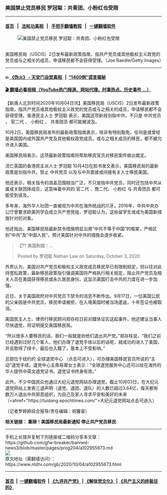 ### 美国禁止党员移民 罗冠聪：共青团、小粉红也受限
------------------------

#### [首页](https://github.com/gfw-breaker/banned-news3/blob/master/README.md) &nbsp;&nbsp;|&nbsp;&nbsp; [法轮功真相](https://github.com/begood0513/basic/blob/master/README.md)  &nbsp;&nbsp;|&nbsp;&nbsp; [手把手翻墙教程](https://github.com/gfw-breaker/guides/wiki)  &nbsp;&nbsp;|&nbsp;&nbsp; [一键翻墙软件](https://github.com/gfw-breaker/nogfw/blob/master/README.md)  



<div><div class="featured_image">
 <figure>
  <img alt="美国禁止党员移民 罗冠聪：共青团、小粉红也受限" src="https://i.ntdtv.com/assets/uploads/2020/10/GettyImages-1168447120-800x450.jpg"/>
 </figure><br/>
 <span class="caption">
  美国移民局（USCIS）2日发布最新政策指南，指共产党员或其他极权主义政党的党员或与之相关的成员，申请移民都不会获得受理。（Joe Raedle/Getty Images）
 </span>
</div>
</div><hr/>

#### 💥 [《伪火》 - 天安门自焚真相 ](http://158.247.195.190:10000/videos/blog/weihuo.html)&nbsp; |&nbsp; [“1400例”谎言揭秘  ](http://158.247.195.190:10000/videos/blog/jiexi1400.html)

#### [ 🎬  翻墙必看视频（YouTube热门频道、网站代理、时事热点、历史事件 ...）](https://github.com/gfw-breaker/links/blob/master/banned.md)

<div><div class="post_content" itemprop="articleBody">
 <p>
  【新唐人北京时间2020年10月04日讯】美国移民局（USCIS）2日发布最新政策指南，指共产党员或其他极权主义政党的党员或与之相关的成员，申请移民都不会获得受理。香港民主人士
  <ok href="https://www.ntdtv.com/gb/罗冠聪.htm">
   罗冠聪
  </ok>
  表示，美国这项新规剑指中共，不只是
  <ok href="https://www.ntdtv.com/gb/中共党员.htm">
   中共党员
  </ok>
  ，
  <ok href="https://www.ntdtv.com/gb/官二代.htm">
   官二代
  </ok>
  、
  <ok href="https://www.ntdtv.com/gb/小粉红.htm">
   小粉红
  </ok>
  、
  <ok href="https://www.ntdtv.com/gb/共青团员.htm">
   共青团员
  </ok>
  都可能被波及。
 </p>
 <p>
  10月2日，美国移民局发布的最新政策指南表示，除非有特别豁免，任何是或曾经是美国国内或外国共产党及其他极权政党成员，或与之相关成员的移民，都不被允许进入美国。
 </p>
 <p>
  美国移民局表示，这项最新政策指南将帮助移民官员对移民案件做出裁定。
 </p>
 <p>
  流亡英国的香港民主派人士
  <ok href="https://www.ntdtv.com/gb/罗冠聪.htm">
   罗冠聪
  </ok>
  10月4日在脸书发文表示，美国移民局的最新政策是剑指中共，禁止
  <ok href="https://www.ntdtv.com/gb/中共党员.htm">
   中共党员
  </ok>
  以及与中共直接或间接有关人士移民美国。
 </p>
 <p>
  他还表示，相关指令的涵盖范围相当广泛，不只是指中共党员，同时还包括中共从属或关联团体成员，这意味着中共的
  <ok href="https://www.ntdtv.com/gb/官二代.htm">
   官二代
  </ok>
  、商二代、
  <ok href="https://www.ntdtv.com/gb/小粉红.htm">
   小粉红
  </ok>
  与
  <ok href="https://www.ntdtv.com/gb/共青团员.htm">
   共青团员
  </ok>
  都可能受到波及。
 </p>
 <p>
  多年来，海外华人社团一直被视为中共在海外统战的爪牙。2016年，中共中央办公厅曾要求欧美同学会成立共产党党组，罗冠聪认为，这些留学生或成为美国新措施针对的对象。
 </p>
 <p>
  他还指出，美国移民局最新禁令措施明显沿用“中共不等于中国”的框架，严格区别“中共”及“中国人民”，预计美国针对中共的措施会逐步收紧。
 </p>
 <div id="fb-root">
 </div>
 <p>
  <script async="1" crossorigin="anonymous" defer="1" nonce="oQVBaA1h" src="https://connect.facebook.net/en_US/sdk.js#xfbml=1&amp;version=v8.0">
  </script>
 </p>
 <div class="fb-post" data-href="https://www.facebook.com/NathanLawKC/posts/2352960381521948" data-width="500">
  <blockquote cite="https://www.facebook.com/NathanLawKC/posts/2352960381521948" class="fb-xfbml-parse-ignore">
   <p>
    【?? 美国制裁｜…
   </p>
   <p>
    Posted by
    <ok href="https://www.facebook.com/NathanLawKC/">
     罗冠聪 Nathan Law
    </ok>
    on
    <ok href="https://www.facebook.com/NathanLawKC/posts/2352960381521948">
     Saturday, October 3, 2020
    </ok>
   </p>
  </blockquote>
 </div>
 <p>
 </p>
 <p>
  外界认为，美国对共产党员和极权主义政党成员移民早已有限制规定，但以往对此持宽松政策，最新移民政策指引强调美国将严格执行相关规定，阻止共产党员及相关人员在美国获得移民或永久居民身份。这显示美国打击中共的力度在进一步加强。
 </p>
 <p>
  近日，关于美国政府对中共党员下禁令的消息不断传出。9月17日，一位美国公民的父亲因是中共党员，移民申请被拒，在入境美国时被当场遣返，十年签证也被取消。
 </p>
 <p>
  美国民主人士、律师行移民顾问郑存柱日前对媒体证实这起事件，他还建议当事人尽快退党，将证明提交美国移民局。
 </p>
 <p>
  “所以很多人要移民的话，我们一般就是劝他们退出共产党。”郑存柱说，“我们之前已经遇到过好几个客人，他们办理了退党手续以后的话呢，就成功的进入了美国，并且取得了绿卡，最后也入籍了，基本上不受影响。”
 </p>
 <p>
  总部位于纽约的
  <ok href="https://www.tuidang.org/">
   全球退党中心
  </ok>
  （点击可进入），可办理美国移民官员所说的“主动”退党手续。退党中心主席易蓉女士表示：“全球退党服务中心还可以给在海外的华人提供中英文退党证书。退党证书终身有效。”
 </p>
 <p>
  此外，不少中国民众也通过大纪元退党网站办理退党，截止10月03日，在大纪元退党网站上发表三退声明（退党、退团、退队）的人数已超过3.64亿，每天都有数万人退出中共邪恶组织，为自己及家人寻求平安和美好的未来（&lt;ahref="https://tuidang.epochtimes.com/"&gt;大纪元退党网站点击可进入）
 </p>
 <p>
  （记者罗婷婷综合报导/责任编辑：祝馨睿）
 </p>
 <p>
  <strong>
   相关链接：
   <ok href="https://www.ntdtv.com/gb/2020/10/03/a102955054.html">
    重磅！美国移民局最新通知 停止共产党员移民
   </ok>
  </strong>
 </p>
 <div class="single_ad">
 </div>
</div>
</div>
<hr/>
手机上长按并复制下列链接或二维码分享本文章：<br/>
https://github.com/gfw-breaker/banned-news3/blob/master/pages/prog204/a102955673.md <br/>
<a href='https://github.com/gfw-breaker/banned-news3/blob/master/pages/prog204/a102955673.md'><img src='https://github.com/gfw-breaker/banned-news3/blob/master/pages/prog204/a102955673.md.png'/></a> <br/>
原文地址（需翻墙访问）：https://www.ntdtv.com/gb/2020/10/04/a102955673.html


------------------------
#### [首页](https://github.com/gfw-breaker/banned-news3/blob/master/README.md) &nbsp;|&nbsp; [一键翻墙软件](https://github.com/gfw-breaker/nogfw/blob/master/README.md) &nbsp;| [《九评共产党》](https://github.com/gfw-breaker/9ping.md/blob/master/README.md#九评之一评共产党是什么) | [《解体党文化》](https://github.com/gfw-breaker/jtdwh.md/blob/master/README.md) | [《共产主义的终极目的》](https://github.com/gfw-breaker/gczydzjmd.md/blob/master/README.md)


<img src='http://gfw-breaker.win/banned-news3/pages/prog204/a102955673.md' width='0px' height='0px'/>